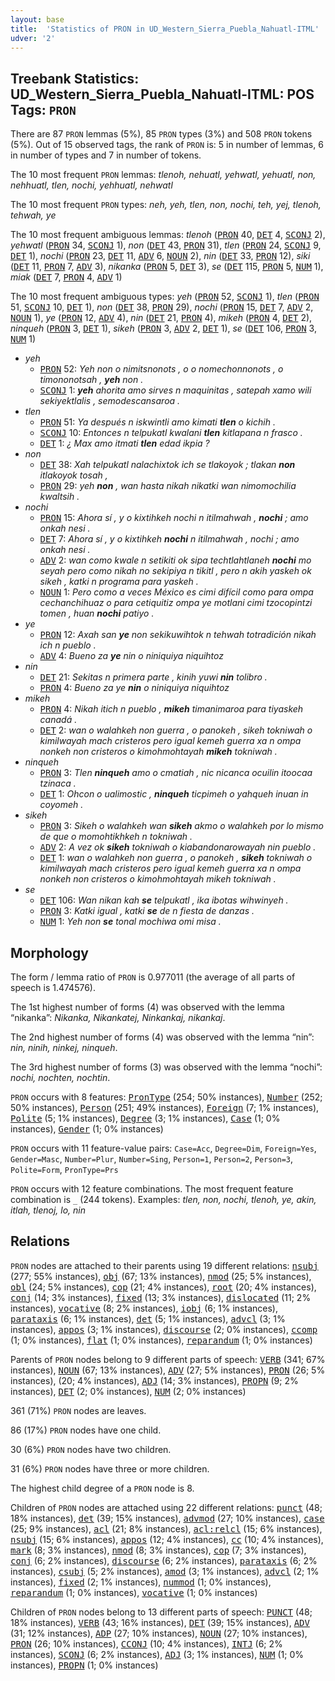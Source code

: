 ```yaml
---
layout: base
title:  'Statistics of PRON in UD_Western_Sierra_Puebla_Nahuatl-ITML'
udver: '2'
---
```


## Treebank Statistics: UD_Western_Sierra_Puebla_Nahuatl-ITML: POS Tags: `PRON`

There are 87 `PRON` lemmas (5%), 85 `PRON` types (3%) and 508 `PRON` tokens (5%).
Out of 15 observed tags, the rank of `PRON` is: 5 in number of lemmas, 6 in number of types and 7 in number of tokens.

The 10 most frequent `PRON` lemmas: <em>tlenoh, nehuatl, yehwatl, yehuatl, non, nehhuatl, tlen, nochi, yehhuatl, nehwatl</em>

The 10 most frequent `PRON` types:  <em>neh, yeh, tlen, non, nochi, teh, yej, tlenoh, tehwah, ye</em>

The 10 most frequent ambiguous lemmas: <em>tlenoh</em> (<tt><a href="nhi_itml-pos-PRON.html">PRON</a></tt> 40, <tt><a href="nhi_itml-pos-DET.html">DET</a></tt> 4, <tt><a href="nhi_itml-pos-SCONJ.html">SCONJ</a></tt> 2), <em>yehwatl</em> (<tt><a href="nhi_itml-pos-PRON.html">PRON</a></tt> 34, <tt><a href="nhi_itml-pos-SCONJ.html">SCONJ</a></tt> 1), <em>non</em> (<tt><a href="nhi_itml-pos-DET.html">DET</a></tt> 43, <tt><a href="nhi_itml-pos-PRON.html">PRON</a></tt> 31), <em>tlen</em> (<tt><a href="nhi_itml-pos-PRON.html">PRON</a></tt> 24, <tt><a href="nhi_itml-pos-SCONJ.html">SCONJ</a></tt> 9, <tt><a href="nhi_itml-pos-DET.html">DET</a></tt> 1), <em>nochi</em> (<tt><a href="nhi_itml-pos-PRON.html">PRON</a></tt> 23, <tt><a href="nhi_itml-pos-DET.html">DET</a></tt> 11, <tt><a href="nhi_itml-pos-ADV.html">ADV</a></tt> 6, <tt><a href="nhi_itml-pos-NOUN.html">NOUN</a></tt> 2), <em>nin</em> (<tt><a href="nhi_itml-pos-DET.html">DET</a></tt> 33, <tt><a href="nhi_itml-pos-PRON.html">PRON</a></tt> 12), <em>siki</em> (<tt><a href="nhi_itml-pos-DET.html">DET</a></tt> 11, <tt><a href="nhi_itml-pos-PRON.html">PRON</a></tt> 7, <tt><a href="nhi_itml-pos-ADV.html">ADV</a></tt> 3), <em>nikanka</em> (<tt><a href="nhi_itml-pos-PRON.html">PRON</a></tt> 5, <tt><a href="nhi_itml-pos-DET.html">DET</a></tt> 3), <em>se</em> (<tt><a href="nhi_itml-pos-DET.html">DET</a></tt> 115, <tt><a href="nhi_itml-pos-PRON.html">PRON</a></tt> 5, <tt><a href="nhi_itml-pos-NUM.html">NUM</a></tt> 1), <em>miak</em> (<tt><a href="nhi_itml-pos-DET.html">DET</a></tt> 7, <tt><a href="nhi_itml-pos-PRON.html">PRON</a></tt> 4, <tt><a href="nhi_itml-pos-ADV.html">ADV</a></tt> 1)

The 10 most frequent ambiguous types:  <em>yeh</em> (<tt><a href="nhi_itml-pos-PRON.html">PRON</a></tt> 52, <tt><a href="nhi_itml-pos-SCONJ.html">SCONJ</a></tt> 1), <em>tlen</em> (<tt><a href="nhi_itml-pos-PRON.html">PRON</a></tt> 51, <tt><a href="nhi_itml-pos-SCONJ.html">SCONJ</a></tt> 10, <tt><a href="nhi_itml-pos-DET.html">DET</a></tt> 1), <em>non</em> (<tt><a href="nhi_itml-pos-DET.html">DET</a></tt> 38, <tt><a href="nhi_itml-pos-PRON.html">PRON</a></tt> 29), <em>nochi</em> (<tt><a href="nhi_itml-pos-PRON.html">PRON</a></tt> 15, <tt><a href="nhi_itml-pos-DET.html">DET</a></tt> 7, <tt><a href="nhi_itml-pos-ADV.html">ADV</a></tt> 2, <tt><a href="nhi_itml-pos-NOUN.html">NOUN</a></tt> 1), <em>ye</em> (<tt><a href="nhi_itml-pos-PRON.html">PRON</a></tt> 12, <tt><a href="nhi_itml-pos-ADV.html">ADV</a></tt> 4), <em>nin</em> (<tt><a href="nhi_itml-pos-DET.html">DET</a></tt> 21, <tt><a href="nhi_itml-pos-PRON.html">PRON</a></tt> 4), <em>mikeh</em> (<tt><a href="nhi_itml-pos-PRON.html">PRON</a></tt> 4, <tt><a href="nhi_itml-pos-DET.html">DET</a></tt> 2), <em>ninqueh</em> (<tt><a href="nhi_itml-pos-PRON.html">PRON</a></tt> 3, <tt><a href="nhi_itml-pos-DET.html">DET</a></tt> 1), <em>sikeh</em> (<tt><a href="nhi_itml-pos-PRON.html">PRON</a></tt> 3, <tt><a href="nhi_itml-pos-ADV.html">ADV</a></tt> 2, <tt><a href="nhi_itml-pos-DET.html">DET</a></tt> 1), <em>se</em> (<tt><a href="nhi_itml-pos-DET.html">DET</a></tt> 106, <tt><a href="nhi_itml-pos-PRON.html">PRON</a></tt> 3, <tt><a href="nhi_itml-pos-NUM.html">NUM</a></tt> 1)


* <em>yeh</em>
  * <tt><a href="nhi_itml-pos-PRON.html">PRON</a></tt> 52: <em>Yeh non o nimitsnonots , o o nomechonnonots , o timononotsah , <b>yeh</b> non .</em>
  * <tt><a href="nhi_itml-pos-SCONJ.html">SCONJ</a></tt> 1: <em><b>yeh</b> ahorita amo sirves n maquinitas , satepah xamo wili sekiyektlalis , semodescansaroa .</em>
* <em>tlen</em>
  * <tt><a href="nhi_itml-pos-PRON.html">PRON</a></tt> 51: <em>Ya después n iskwintli amo kimati <b>tlen</b> o kichih .</em>
  * <tt><a href="nhi_itml-pos-SCONJ.html">SCONJ</a></tt> 10: <em>Entonces n telpukatl kwalani <b>tlen</b> kitlapana n frasco .</em>
  * <tt><a href="nhi_itml-pos-DET.html">DET</a></tt> 1: <em>¿ Max amo itmati <b>tlen</b> edad ikpia ?</em>
* <em>non</em>
  * <tt><a href="nhi_itml-pos-DET.html">DET</a></tt> 38: <em>Xah telpukatl nalachixtok ich se tlakoyok ; tlakan <b>non</b> itlakoyok tosah ,</em>
  * <tt><a href="nhi_itml-pos-PRON.html">PRON</a></tt> 29: <em>yeh <b>non</b> , wan hasta nikah nikatki wan nimomochilia kwaltsih .</em>
* <em>nochi</em>
  * <tt><a href="nhi_itml-pos-PRON.html">PRON</a></tt> 15: <em>Ahora sí , y o kixtihkeh nochi n itilmahwah , <b>nochi</b> ; amo onkah nesi .</em>
  * <tt><a href="nhi_itml-pos-DET.html">DET</a></tt> 7: <em>Ahora sí , y o kixtihkeh <b>nochi</b> n itilmahwah , nochi ; amo onkah nesi .</em>
  * <tt><a href="nhi_itml-pos-ADV.html">ADV</a></tt> 2: <em>wan como kwale n setikiti ok sipa techtlahtlaneh <b>nochi</b> mo seyah pero como nikah no sekipiya n tikitl , pero n akih yaskeh ok sikeh , katki n programa para yaskeh .</em>
  * <tt><a href="nhi_itml-pos-NOUN.html">NOUN</a></tt> 1: <em>Pero como a veces México es cimi difícil como para ompa cechanchihuaz o para cetiquitiz ompa ye motlani cimi tzocopintzi tomen , huan <b>nochi</b> patiyo .</em>
* <em>ye</em>
  * <tt><a href="nhi_itml-pos-PRON.html">PRON</a></tt> 12: <em>Axah san <b>ye</b> non sekikuwihtok n tehwah totradición nikah ich n pueblo .</em>
  * <tt><a href="nhi_itml-pos-ADV.html">ADV</a></tt> 4: <em>Bueno za <b>ye</b> nin o niniquiya niquihtoz</em>
* <em>nin</em>
  * <tt><a href="nhi_itml-pos-DET.html">DET</a></tt> 21: <em>Sekitas n primera parte , kinih yuwi <b>nin</b> tolibro .</em>
  * <tt><a href="nhi_itml-pos-PRON.html">PRON</a></tt> 4: <em>Bueno za ye <b>nin</b> o niniquiya niquihtoz</em>
* <em>mikeh</em>
  * <tt><a href="nhi_itml-pos-PRON.html">PRON</a></tt> 4: <em>Nikah itich n pueblo , <b>mikeh</b> timanimaroa para tiyaskeh canadá .</em>
  * <tt><a href="nhi_itml-pos-DET.html">DET</a></tt> 2: <em>wan o walahkeh non guerra , o panokeh , sikeh tokniwah o kimilwayah mach cristeros pero igual kemeh guerra xa n ompa nonkeh non cristeros o kimohmohtayah <b>mikeh</b> tokniwah .</em>
* <em>ninqueh</em>
  * <tt><a href="nhi_itml-pos-PRON.html">PRON</a></tt> 3: <em>Tlen <b>ninqueh</b> amo o cmatiah , nic nicanca ocuilin itoocaa tzinaca .</em>
  * <tt><a href="nhi_itml-pos-DET.html">DET</a></tt> 1: <em>Ohcon o ualimostic , <b>ninqueh</b> ticpimeh o yahqueh inuan in coyomeh .</em>
* <em>sikeh</em>
  * <tt><a href="nhi_itml-pos-PRON.html">PRON</a></tt> 3: <em>Sikeh o walahkeh wan <b>sikeh</b> akmo o walahkeh por lo mismo de que o momohtikhkeh n tokniwah .</em>
  * <tt><a href="nhi_itml-pos-ADV.html">ADV</a></tt> 2: <em>A vez ok <b>sikeh</b> tokniwah o kiabandonarowayah nin pueblo .</em>
  * <tt><a href="nhi_itml-pos-DET.html">DET</a></tt> 1: <em>wan o walahkeh non guerra , o panokeh , <b>sikeh</b> tokniwah o kimilwayah mach cristeros pero igual kemeh guerra xa n ompa nonkeh non cristeros o kimohmohtayah mikeh tokniwah .</em>
* <em>se</em>
  * <tt><a href="nhi_itml-pos-DET.html">DET</a></tt> 106: <em>Wan nikan kah <b>se</b> telpukatl , ika ibotas wihwinyeh .</em>
  * <tt><a href="nhi_itml-pos-PRON.html">PRON</a></tt> 3: <em>Katki igual , katki <b>se</b> de n fiesta de danzas .</em>
  * <tt><a href="nhi_itml-pos-NUM.html">NUM</a></tt> 1: <em>Yeh non <b>se</b> tonal mochiwa omi misa .</em>

## Morphology

The form / lemma ratio of `PRON` is 0.977011 (the average of all parts of speech is 1.474576).

The 1st highest number of forms (4) was observed with the lemma “nikanka”: <em>Nikanka, Nikankatej, Ninkankaj, nikankaj</em>.

The 2nd highest number of forms (4) was observed with the lemma “nin”: <em>nin, ninih, ninkej, ninqueh</em>.

The 3rd highest number of forms (3) was observed with the lemma “nochi”: <em>nochi, nochten, nochtin</em>.

`PRON` occurs with 8 features: <tt><a href="nhi_itml-feat-PronType.html">PronType</a></tt> (254; 50% instances), <tt><a href="nhi_itml-feat-Number.html">Number</a></tt> (252; 50% instances), <tt><a href="nhi_itml-feat-Person.html">Person</a></tt> (251; 49% instances), <tt><a href="nhi_itml-feat-Foreign.html">Foreign</a></tt> (7; 1% instances), <tt><a href="nhi_itml-feat-Polite.html">Polite</a></tt> (5; 1% instances), <tt><a href="nhi_itml-feat-Degree.html">Degree</a></tt> (3; 1% instances), <tt><a href="nhi_itml-feat-Case.html">Case</a></tt> (1; 0% instances), <tt><a href="nhi_itml-feat-Gender.html">Gender</a></tt> (1; 0% instances)

`PRON` occurs with 11 feature-value pairs: `Case=Acc`, `Degree=Dim`, `Foreign=Yes`, `Gender=Masc`, `Number=Plur`, `Number=Sing`, `Person=1`, `Person=2`, `Person=3`, `Polite=Form`, `PronType=Prs`

`PRON` occurs with 12 feature combinations.
The most frequent feature combination is `_` (244 tokens).
Examples: <em>tlen, non, nochi, tlenoh, ye, akin, itlah, tlenoj, lo, nin</em>


## Relations

`PRON` nodes are attached to their parents using 19 different relations: <tt><a href="nhi_itml-dep-nsubj.html">nsubj</a></tt> (277; 55% instances), <tt><a href="nhi_itml-dep-obj.html">obj</a></tt> (67; 13% instances), <tt><a href="nhi_itml-dep-nmod.html">nmod</a></tt> (25; 5% instances), <tt><a href="nhi_itml-dep-obl.html">obl</a></tt> (24; 5% instances), <tt><a href="nhi_itml-dep-cop.html">cop</a></tt> (21; 4% instances), <tt><a href="nhi_itml-dep-root.html">root</a></tt> (20; 4% instances), <tt><a href="nhi_itml-dep-conj.html">conj</a></tt> (14; 3% instances), <tt><a href="nhi_itml-dep-fixed.html">fixed</a></tt> (13; 3% instances), <tt><a href="nhi_itml-dep-dislocated.html">dislocated</a></tt> (11; 2% instances), <tt><a href="nhi_itml-dep-vocative.html">vocative</a></tt> (8; 2% instances), <tt><a href="nhi_itml-dep-iobj.html">iobj</a></tt> (6; 1% instances), <tt><a href="nhi_itml-dep-parataxis.html">parataxis</a></tt> (6; 1% instances), <tt><a href="nhi_itml-dep-det.html">det</a></tt> (5; 1% instances), <tt><a href="nhi_itml-dep-advcl.html">advcl</a></tt> (3; 1% instances), <tt><a href="nhi_itml-dep-appos.html">appos</a></tt> (3; 1% instances), <tt><a href="nhi_itml-dep-discourse.html">discourse</a></tt> (2; 0% instances), <tt><a href="nhi_itml-dep-ccomp.html">ccomp</a></tt> (1; 0% instances), <tt><a href="nhi_itml-dep-flat.html">flat</a></tt> (1; 0% instances), <tt><a href="nhi_itml-dep-reparandum.html">reparandum</a></tt> (1; 0% instances)

Parents of `PRON` nodes belong to 9 different parts of speech: <tt><a href="nhi_itml-pos-VERB.html">VERB</a></tt> (341; 67% instances), <tt><a href="nhi_itml-pos-NOUN.html">NOUN</a></tt> (67; 13% instances), <tt><a href="nhi_itml-pos-ADV.html">ADV</a></tt> (27; 5% instances), <tt><a href="nhi_itml-pos-PRON.html">PRON</a></tt> (26; 5% instances),  (20; 4% instances), <tt><a href="nhi_itml-pos-ADJ.html">ADJ</a></tt> (14; 3% instances), <tt><a href="nhi_itml-pos-PROPN.html">PROPN</a></tt> (9; 2% instances), <tt><a href="nhi_itml-pos-DET.html">DET</a></tt> (2; 0% instances), <tt><a href="nhi_itml-pos-NUM.html">NUM</a></tt> (2; 0% instances)

361 (71%) `PRON` nodes are leaves.

86 (17%) `PRON` nodes have one child.

30 (6%) `PRON` nodes have two children.

31 (6%) `PRON` nodes have three or more children.

The highest child degree of a `PRON` node is 8.

Children of `PRON` nodes are attached using 22 different relations: <tt><a href="nhi_itml-dep-punct.html">punct</a></tt> (48; 18% instances), <tt><a href="nhi_itml-dep-det.html">det</a></tt> (39; 15% instances), <tt><a href="nhi_itml-dep-advmod.html">advmod</a></tt> (27; 10% instances), <tt><a href="nhi_itml-dep-case.html">case</a></tt> (25; 9% instances), <tt><a href="nhi_itml-dep-acl.html">acl</a></tt> (21; 8% instances), <tt><a href="nhi_itml-dep-acl-relcl.html">acl:relcl</a></tt> (15; 6% instances), <tt><a href="nhi_itml-dep-nsubj.html">nsubj</a></tt> (15; 6% instances), <tt><a href="nhi_itml-dep-appos.html">appos</a></tt> (12; 4% instances), <tt><a href="nhi_itml-dep-cc.html">cc</a></tt> (10; 4% instances), <tt><a href="nhi_itml-dep-mark.html">mark</a></tt> (8; 3% instances), <tt><a href="nhi_itml-dep-nmod.html">nmod</a></tt> (8; 3% instances), <tt><a href="nhi_itml-dep-cop.html">cop</a></tt> (7; 3% instances), <tt><a href="nhi_itml-dep-conj.html">conj</a></tt> (6; 2% instances), <tt><a href="nhi_itml-dep-discourse.html">discourse</a></tt> (6; 2% instances), <tt><a href="nhi_itml-dep-parataxis.html">parataxis</a></tt> (6; 2% instances), <tt><a href="nhi_itml-dep-csubj.html">csubj</a></tt> (5; 2% instances), <tt><a href="nhi_itml-dep-amod.html">amod</a></tt> (3; 1% instances), <tt><a href="nhi_itml-dep-advcl.html">advcl</a></tt> (2; 1% instances), <tt><a href="nhi_itml-dep-fixed.html">fixed</a></tt> (2; 1% instances), <tt><a href="nhi_itml-dep-nummod.html">nummod</a></tt> (1; 0% instances), <tt><a href="nhi_itml-dep-reparandum.html">reparandum</a></tt> (1; 0% instances), <tt><a href="nhi_itml-dep-vocative.html">vocative</a></tt> (1; 0% instances)

Children of `PRON` nodes belong to 13 different parts of speech: <tt><a href="nhi_itml-pos-PUNCT.html">PUNCT</a></tt> (48; 18% instances), <tt><a href="nhi_itml-pos-VERB.html">VERB</a></tt> (43; 16% instances), <tt><a href="nhi_itml-pos-DET.html">DET</a></tt> (39; 15% instances), <tt><a href="nhi_itml-pos-ADV.html">ADV</a></tt> (31; 12% instances), <tt><a href="nhi_itml-pos-ADP.html">ADP</a></tt> (27; 10% instances), <tt><a href="nhi_itml-pos-NOUN.html">NOUN</a></tt> (27; 10% instances), <tt><a href="nhi_itml-pos-PRON.html">PRON</a></tt> (26; 10% instances), <tt><a href="nhi_itml-pos-CCONJ.html">CCONJ</a></tt> (10; 4% instances), <tt><a href="nhi_itml-pos-INTJ.html">INTJ</a></tt> (6; 2% instances), <tt><a href="nhi_itml-pos-SCONJ.html">SCONJ</a></tt> (6; 2% instances), <tt><a href="nhi_itml-pos-ADJ.html">ADJ</a></tt> (3; 1% instances), <tt><a href="nhi_itml-pos-NUM.html">NUM</a></tt> (1; 0% instances), <tt><a href="nhi_itml-pos-PROPN.html">PROPN</a></tt> (1; 0% instances)

